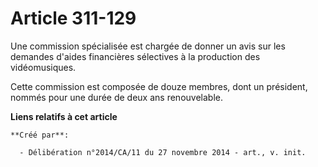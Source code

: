 # Article 311-129

Une commission spécialisée est chargée de donner un avis sur les demandes d'aides financières sélectives à la production des
vidéomusiques. 

Cette commission est composée de douze membres, dont un président, nommés pour une durée de deux ans renouvelable.

**Liens relatifs à cet article**

	**Créé par**:

	  - Délibération n°2014/CA/11 du 27 novembre 2014 - art., v. init.
